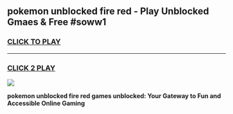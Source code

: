 
## pokemon unblocked fire red - Play Unblocked Gmaes & Free #soww1
<h3>
<a href="https://news.freeplayer.one?title=pokemon_unblocked_fire_red&ref=24F">CLICK TO PLAY</a></h3>
<hr>

<h3>
<a href="https://news.freeplayer.one?title=pokemon_unblocked_fire_red&ref=24F">CLICK 2 PLAY</a>
  
</h3>

<a href="https://news.freeplayer.one?title=pokemon_unblocked_fire_red&ref=24F/"><img src="https://clearcache.store/games.png"></a>


**pokemon unblocked fire red games unblocked: Your Gateway to Fun and Accessible Online Gaming**
